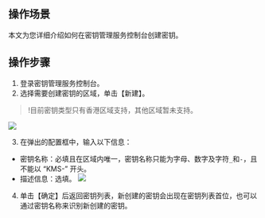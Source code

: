 ## 操作场景
本文为您详细介绍如何在密钥管理服务控制台创建密钥。



## 操作步骤
1. 登录密钥管理服务控制台。
2. 选择需要创建密钥的区域，单击【新建】。
>!目前密钥类型只有香港区域支持，其他区域暂未支持。

![](https://main.qcloudimg.com/raw/710e8c05c961055e581da69540287d01.png)

3. 在弹出的配置框中，输入以下信息：
 - 密钥名称：必填且在区域内唯一，密钥名称只能为字母、数字及字符`_`和`-`，且不能以 “KMS-” 开头。
 - 描述信息：选填。
 ![](https://main.qcloudimg.com/raw/fbd1d916b1ecee2bc872ec315b682d5a.png)
4. 单击【确定】后返回密钥列表，新创建的密钥会出现在密钥列表首位，也可以通过密钥名称来识别新创建的密钥。
